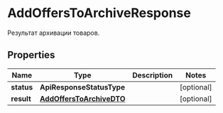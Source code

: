 

# AddOffersToArchiveResponse

Результат архивации товаров.

## Properties

| Name | Type | Description | Notes |
|------------ | ------------- | ------------- | -------------|
|**status** | **ApiResponseStatusType** |  |  [optional] |
|**result** | [**AddOffersToArchiveDTO**](AddOffersToArchiveDTO.md) |  |  [optional] |



